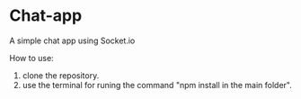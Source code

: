 # Chat-app
A simple chat app using Socket.io

How to use:
1. clone the repository.
2. use the terminal for runing the command "npm install in the main folder".
